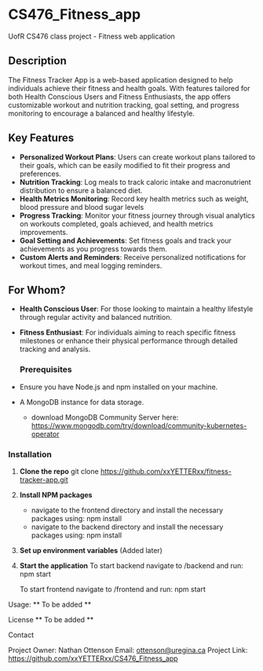 # CS476_Fitness_app
UofR CS476 class project - Fitness web application
## Description
The Fitness Tracker App is a web-based application designed to help individuals achieve their fitness and health goals. With features tailored for both Health Conscious Users and Fitness Enthusiasts, the app offers customizable workout and nutrition tracking, goal setting, and progress monitoring to encourage a balanced and healthy lifestyle.

## Key Features
- **Personalized Workout Plans**: Users can create workout plans tailored to their goals, which can be easily modified to fit their progress and preferences.
- **Nutrition Tracking**: Log meals to track caloric intake and macronutrient distribution to ensure a balanced diet.
- **Health Metrics Monitoring**: Record key health metrics such as weight, blood pressure and blood sugar levels
- **Progress Tracking**: Monitor your fitness journey through visual analytics on workouts completed, goals achieved, and health metrics improvements.
- **Goal Setting and Achievements**: Set fitness goals and track your achievements as you progress towards them.
- **Custom Alerts and Reminders**: Receive personalized notifications for workout times, and meal logging reminders.

## For Whom?
- **Health Conscious User**: For those looking to maintain a healthy lifestyle through regular activity and balanced nutrition.
- **Fitness Enthusiast**: For individuals aiming to reach specific fitness milestones or enhance their physical performance through detailed tracking and analysis.

  ### Prerequisites
- Ensure you have Node.js and npm installed on your machine.
- A MongoDB instance for data storage.
   - download MongoDB Community Server here: https://www.mongodb.com/try/download/community-kubernetes-operator

### Installation
1. **Clone the repo**
   git clone https://github.com/xxYETTERxx/fitness-tracker-app.git
2. **Install NPM packages**
   - navigate to the frontend directory and install the necessary packages using: npm install
   - navigate to the backend directory and install the necessary packages using: npm install
4. **Set up environment variables**
   (Added later)
6. **Start the application**
   To start backend navigate to /backend and run: npm start
   
   To start frontend navigate to /frontend and run: npm start

Usage:
** To be added **

License
** To be added **

Contact

Project Owner: Nathan Ottenson
Email: ottenson@uregina.ca
Project Link: https://github.com/xxYETTERxx/CS476_Fitness_app
